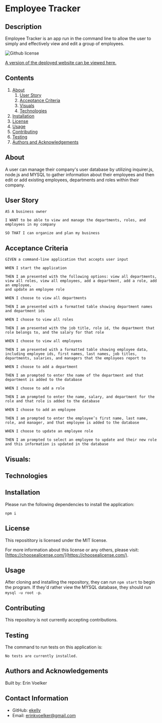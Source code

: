 
  
# Employee Tracker

## Description 

Employee Tracker is an app run in the command line to allow the user to simply and effectively view and edit a group of employees. 

![Github license](http://img.shields.io/badge/License-MIT-yellow.svg)

[A version of the deployed website can be viewed here.](https://github.com/ekellv/Employee-Tracker)

## Contents
1. [About](#about)
      1. [User Story](#user%20story)
      2. [Acceptance Criteria](#acceptance%20criteria)
      3. [Visuals](#visuals)
      4. [Technologies](#technologies)
2. [Installation](#installation)
3. [License](#license)
4. [Usage](#usage)
5. [Contributing](#contributing)
6. [Testing](#testing)
7. [Authors and Acknowledgements](#authors%20and%20acknowledgements)

## About

A user can manage their company's user database by utilizing inquirer.js, node.js and MYSQL to gather information about their employees and then edit or add existing employees, departments and roles within their company. 

## User Story

```
AS A business owner

I WANT to be able to view and manage the departments, roles, and employees in my company

SO THAT I can organize and plan my business
```

## Acceptance Criteria 

```
GIVEN a command-line application that accepts user input

WHEN I start the application

THEN I am presented with the following options: view all departments, view all roles, view all employees, add a department, add a role, add an employee, 
and update an employee role

WHEN I choose to view all departments

THEN I am presented with a formatted table showing department names and department ids

WHEN I choose to view all roles

THEN I am presented with the job title, role id, the department that role belongs to, and the salary for that role

WHEN I choose to view all employees

THEN I am presented with a formatted table showing employee data, including employee ids, first names, last names, job titles, departments, salaries, and managers that the employees report to

WHEN I choose to add a department

THEN I am prompted to enter the name of the department and that department is added to the database

WHEN I choose to add a role

THEN I am prompted to enter the name, salary, and department for the role and that role is added to the database

WHEN I choose to add an employee

THEN I am prompted to enter the employee’s first name, last name, role, and manager, and that employee is added to the database

WHEN I choose to update an employee role

THEN I am prompted to select an employee to update and their new role and this information is updated in the database
```

## Visuals: 



## Technologies



## Installation 

Please run the following dependencies to install the application: 

`
npm i
`

## License 

This reposititory is licensed under the MIT license. 

For more information about this license or any others, please visit: [https://choosealicense.com/](https://choosealicense.com/).

## Usage 

After cloning and installing the repository, they can run `npm start` to begin the program. If they'd rather view the MYSQL database, they should run `mysql -u root -p`. 

## Contributing 

This repository is not currently accepting contributions. 

## Testing 

The command to run tests on this application is: 

`
No tests are currently installed. 
`

## Authors and Acknowledgements

Built by: Erin Voelker

## Contact Information

* GitHub: [ekellv](https://github.com/ekellv)
* Email: [erinkvoelker@gmail.com](mailto:erinkvoelker@gmail.com)

